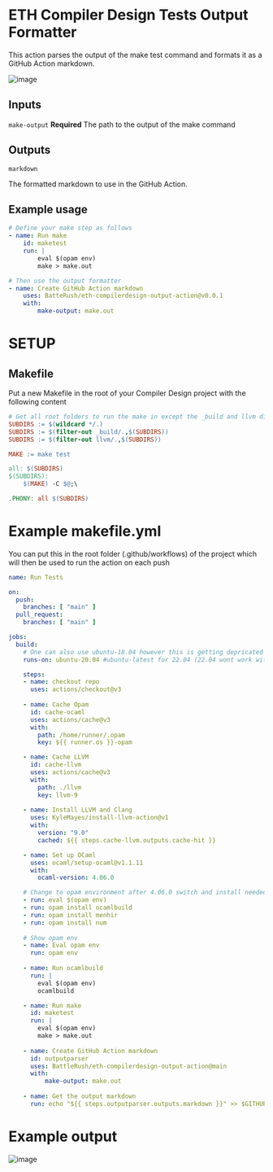 # ETH Compiler Design Tests Output Formatter

This action parses the output of the make test command and formats it as a GitHub Action markdown.

![image](https://user-images.githubusercontent.com/11750584/192163257-d0357bde-e228-4eb1-acfb-e21c6aeb6a95.png)


## Inputs

`make-output`
**Required** The path to the output of the make command

## Outputs

`markdown`

The formatted markdown to use in the GitHub Action.

## Example usage

```yml
# Define your make step as follows
- name: Run make
    id: maketest
    run: |
        eval $(opam env)
        make > make.out

# Then use the output formatter
- name: Create GitHub Action markdown
    uses: BatteRush/eth-compilerdesign-output-action@v0.0.1
    with:
        make-output: make.out
```

# SETUP

## Makefile
Put a new Makefile in the root of your Compiler Design project with the following content

```makefile
# Get all root folders to run the make in except the _build and llvm dirrectory
SUBDIRS := $(wildcard */.)
SUBDIRS := $(filter-out _build/.,$(SUBDIRS))
SUBDIRS := $(filter-out llvm/.,$(SUBDIRS))

MAKE := make test

all: $(SUBDIRS)
$(SUBDIRS):
	$(MAKE) -C $@;\

.PHONY: all $(SUBDIRS)
```

# Example makefile.yml
You can put this in the root folder (.github/workflows) of the project which will then be used to run the action on each push

```yml
name: Run Tests

on:
  push:
    branches: [ "main" ]
  pull_request:
    branches: [ "main" ]

jobs:
  build:
    # One can also use ubuntu-18.04 however this is getting depricated by Jan 2023
    runs-on: ubuntu-20.04 #ubuntu-latest for 22.04 (22.04 wont work with LLVM 9 however)

    steps:
    - name: checkout repo
      uses: actions/checkout@v3
      
    - name: Cache Opam
      id: cache-ocaml
      uses: actions/cache@v3
      with:
        path: /home/runner/.opam
        key: ${{ runner.os }}-opam

    - name: Cache LLVM
      id: cache-llvm
      uses: actions/cache@v3
      with:
        path: ./llvm
        key: llvm-9
        
    - name: Install LLVM and Clang
      uses: KyleMayes/install-llvm-action@v1
      with:
        version: "9.0"
        cached: ${{ steps.cache-llvm.outputs.cache-hit }}

    - name: Set up OCaml
      uses: ocaml/setup-ocaml@v1.1.11
      with:
        ocaml-version: 4.06.0

    # Change to opam environment after 4.06.0 switch and install needed packages
    - run: eval $(opam env)
    - run: opam install ocamlbuild
    - run: opam install menhir
    - run: opam install num 
    
    # Show opam env
    - name: Eval opam env
      run: opam env
      
    - name: Run ocamlbuild
      run: |
        eval $(opam env)
        ocamlbuild

    - name: Run make
      id: maketest
      run: |
        eval $(opam env)
        make > make.out
        
    - name: Create GitHub Action markdown
      id: outputparser
      uses: BattleRush/eth-compilerdesign-output-action@main
      with:
          make-output: make.out
          
    - name: Get the output markdown
      run: echo "${{ steps.outputparser.outputs.markdown }}" >> $GITHUB_STEP_SUMMARY
```


# Example output 

![image](https://user-images.githubusercontent.com/11750584/192164630-81c79b99-e0b1-4829-a712-9c1bd750a3a6.png)
